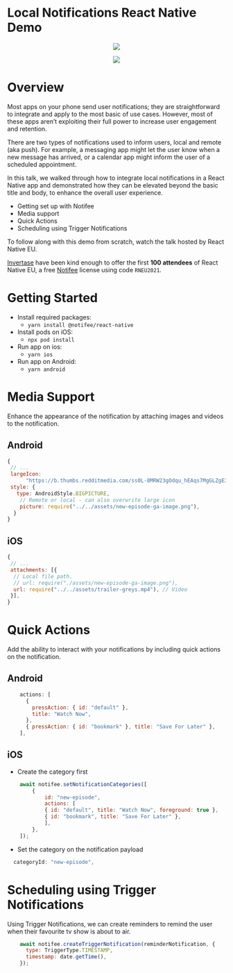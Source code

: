 # Local Notifications React Native Demo

<p align="center">
  <img src="https://user-images.githubusercontent.com/14185925/131724969-f90eeda8-dc23-46f7-9ecb-ddfb0899bb5e.jpg" />
</p>
<p align="center">
  <img src="https://user-images.githubusercontent.com/2313895/131730180-83445a74-5727-46d4-9b01-ed45b47c4cc3.png" />
</p>



# Overview

Most apps on your phone send user notifications; they are straightforward to integrate and apply to the most basic of use cases. However, most of these apps aren’t exploiting their full power to increase user engagement and retention.

There are two types of notifications used to inform users, local and remote (aka push). For example, a messaging app might let the user know when a new message has arrived, or a calendar app might inform the user of a scheduled appointment.

In this talk, we walked through how to integrate local notifications in a React Native app and demonstrated how they can be elevated beyond the basic title and body, to enhance the overall user experience.

- Getting set up with Notifee
- Media support
- Quick Actions
- Scheduling using Trigger Notifications

To follow along with this demo from scratch, watch the talk hosted by React Native EU.

[Invertase](https://invertase.io/) have been kind enough to offer the first **100 attendees** of React Native EU, a free [Notifee](https://notifee.app/) license using code `RNEU2021`.

# Getting Started

- Install required packages:
  - `yarn install @notifee/react-native`
- Install pods on iOS:
  - `npx pod install`
- Run app on ios:
  - `yarn ios`
- Run app on Android:
  - `yarn android`

# Media Support

Enhance the appearance of the notification by attaching images and videos to the notification.

## Android

```js
{
 // ...
 largeIcon:
      "https://b.thumbs.redditmedia.com/ss0L-8MRW23gOdqu_hEAqs7MgGLZgE3j4N-ur4eRK7A.png",
 style: {
   type: AndroidStyle.BIGPICTURE,
    // Remote or local - can also overwrite large icon
    picture: require("../../assets/new-episode-ga-image.png"),
  }
}
```

## iOS

```js
{
 // ...
 attachments: [{
  // Local file path.
  // url: require("./assets/new-episode-ga-image.png"),
  url: require("../../assets/trailer-greys.mp4"), // Video
 }],
}
```

# Quick Actions

Add the ability to interact with your notifications by including quick actions on the notification.

## Android

```js
    actions: [
      {
        pressAction: { id: "default" },
        title: "Watch Now",
      },
      { pressAction: { id: "bookmark" }, title: "Save For Later" },
    ],
```

## iOS

- Create the category first
```js
    await notifee.setNotificationCategories([
        {
            id: "new-episode",
            actions: [
            { id: "default", title: "Watch Now", foreground: true },
            { id: "bookmark", title: "Save For Later" },
            ],
        },
    ]);
```

- Set the category on the notification payload

```js
  categoryId: "new-episode",
```


# Scheduling using Trigger Notifications

Using Trigger Notifications, we can create reminders to remind the user when their favourite tv show is about to air.

```js
    await notifee.createTriggerNotification(reminderNotification, {
      type: TriggerType.TIMESTAMP,
      timestamp: date.getTime(),
    });
```
